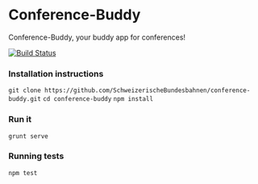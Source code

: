 # Conference-Buddy
Conference-Buddy, your buddy app for conferences!

[![Build Status](https://travis-ci.org/SchweizerischeBundesbahnen/conference-buddy.svg?branch=feature%2FSTZE%2Fmake_npm_test_success)](https://travis-ci.org/SchweizerischeBundesbahnen/conference-buddy)

### Installation instructions
```git clone https://github.com/SchweizerischeBundesbahnen/conference-buddy.git```
```cd conference-buddy```
```npm install```

### Run it
```grunt serve```

### Running tests
```npm test```